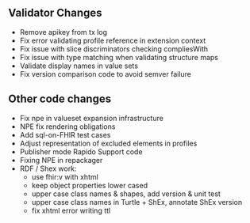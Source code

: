 ## Validator Changes

* Remove apikey from tx log
* Fix error validating profile reference in extension context
* Fix issue with slice discriminators checking compliesWith
* Fix issue with type matching when validating structure maps
* Validate display names in value sets
* Fix version comparison code to avoid semver failure

## Other code changes

* Fix npe in valueset expansion infrastructure
* NPE fix rendering obligations
* Add sql-on-FHIR test cases 
* Adjust representation of excluded elements in profiles
* Publisher mode Rapido Support code
* Fixing NPE in repackager
* RDF / Shex work:
  * use fhir:v with xhtml
  * keep object properties lower cased
  * upper case class names & shapes, add version & unit test
  * upper case class names in Turtle + ShEx, annotate ShEx version
  * fix xhtml error writing ttl
